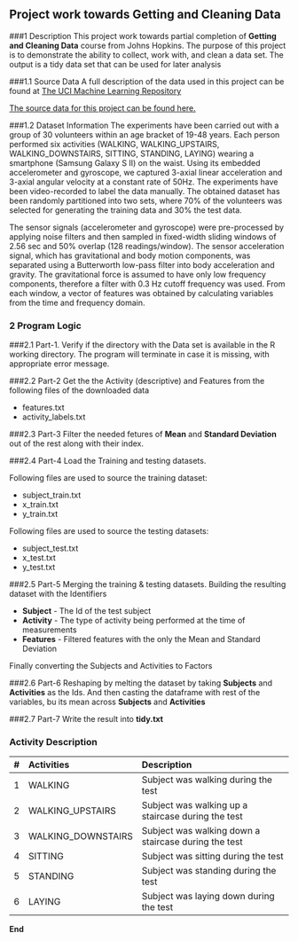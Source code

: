 ## Project work towards Getting and Cleaning Data

###1 Description
This project work towards partial completion of **Getting and Cleaning Data** course from Johns Hopkins. The purpose of this project is to demonstrate the ability to collect, work with, and clean a data set. The output is a tidy data set that can be used for later analysis

###1.1 Source Data
A full description of the data used in this project can be found at [The UCI Machine Learning Repository](http://archive.ics.uci.edu/ml/datasets/Human+Activity+Recognition+Using+Smartphones)

[The source data for this project can be found here.](https://d396qusza40orc.cloudfront.net/getdata%2Fprojectfiles%2FUCI%20HAR%20Dataset.zip)

###1.2 Dataset Information
The experiments have been carried out with a group of 30 volunteers within an age bracket of 19-48 years. Each person performed six activities (WALKING, WALKING_UPSTAIRS, WALKING_DOWNSTAIRS, SITTING, STANDING, LAYING) wearing a smartphone (Samsung Galaxy S II) on the waist. Using its embedded accelerometer and gyroscope, we captured 3-axial linear acceleration and 3-axial angular velocity at a constant rate of 50Hz. The experiments have been video-recorded to label the data manually. The obtained dataset has been randomly partitioned into two sets, where 70% of the volunteers was selected for generating the training data and 30% the test data. 

The sensor signals (accelerometer and gyroscope) were pre-processed by applying noise filters and then sampled in fixed-width sliding windows of 2.56 sec and 50% overlap (128 readings/window). The sensor acceleration signal, which has gravitational and body motion components, was separated using a Butterworth low-pass filter into body acceleration and gravity. The gravitational force is assumed to have only low frequency components, therefore a filter with 0.3 Hz cutoff frequency was used. From each window, a vector of features was obtained by calculating variables from the time and frequency domain.


### 2 Program Logic

###2.1 Part-1.
Verify if the directory with the Data set is available in the R working directory. The program will terminate in case it is missing, with appropriate error message.


###2.2 Part-2
Get the the Activity (descriptive) and Features from the following files of the downloaded data
- features.txt
- activity_labels.txt

###2.3 Part-3
Filter the needed fetures of **Mean** and **Standard Deviation** out of the rest along with their index.

###2.4 Part-4
Load the Training and testing datasets.

Following files are used to source the training dataset:

- subject_train.txt
- x_train.txt
- y_train.txt

Following files are used to source the testing datasets:

- subject_test.txt
- x_test.txt
- y_test.txt


###2.5 Part-5
Merging the training & testing datasets. Building the resulting dataset with the Identifiers

- **Subject** - The Id of the test subject
- **Activity** - The type of activity being performed at the time of measurements
- **Features** - Filtered features with the only the Mean and Standard Deviation 

Finally converting the Subjects and Activities to Factors


###2.6 Part-6
Reshaping by melting the dataset by taking **Subjects** and **Activities** as the Ids. 
And then casting the dataframe with rest of the variables, bu its mean across **Subjects** and **Activities**

###2.7 Part-7
Write the result into **tidy.txt**

### Activity Description

| **#**     | **Activities**           		 | **Description**													|
| :---: |:---------------------------|:-------------------------------------------------------------|
| 1 	| WALKING 					 | Subject was walking during the test 							|
| 2 	| WALKING_UPSTAIRS       	 | Subject was walking up a staircase during the test 			|
| 3 	| WALKING_DOWNSTAIRS      	 | Subject was walking down a staircase during the test 		|
| 4 	| SITTING      	 			 | Subject was sitting during the test 							|
| 5 	| STANDING  		      	 | Subject was standing during the test							|
| 6 	| LAYING 			      	 | Subject was laying down during the test						|


**End**